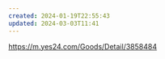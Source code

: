```yaml
---
created: 2024-01-19T22:55:43
updated: 2024-03-03T11:41
---
```

https://m.yes24.com/Goods/Detail/3858484